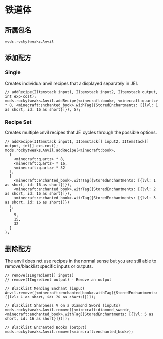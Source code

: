 # 铁道体

## 所属包名

`mods.rockytweaks.Anvil`

## 添加配方

### Single

Creates individual anvil recipes that a displayed separately in JEI.

```zenscript
// addRecipe(IItemstack input1, IItemstack input2, IItemstack output, int exp-cost);
mods.rockytweaks.Anvil.addRecipe(<minecraft:book>, <minecraft:quartz> * 8, <minecraft:enchanted_book>.withTag({StoredEnchantments: [{lvl: 1 as short, id: 16 as short}]}), 5);
```

### Recipe Set

Creates multiple anvil recipes that JEI cycles through the possible options.

```zenscript
// addRecipe(IItemstack input1, IItemstack[] input2, IItemstack[] output, int[] exp-cost);
mods.rockytweaks.Anvil.addRecipe(<minecraft:book>,
  [
    <minecraft:quartz> * 8,
    <minecraft:quartz> * 16,
    <minecraft:quartz> * 32
  ],
  [
    <minecraft:enchanted_book>.withTag({StoredEnchantments: [{lvl: 1 as short, id: 16 as short}]}),
    <minecraft:enchanted_book>.withTag({StoredEnchantments: [{lvl: 2 as short, id: 16 as short}]}),
    <minecraft:enchanted_book>.withTag({StoredEnchantments: [{lvl: 3 as short, id: 16 as short}]})
  ],
  [
    5,
    15,
    32
  ]
);
```

## 删除配方

The anvil does not use recipes in the normal sense but you are still able to remove/blacklist specific inputs or outputs.

```zenscript
// remove(IIngredient[] inputs)
// remove(IIngredient output) - Remove an output

// Blacklist Mending Enchant (input)
Anvil.remove([<minecraft:enchanted_book>.withTag({StoredEnchantments: [{lvl: 1 as short, id: 70 as short}]})]);

// Blacklist Sharpness V on a Diamond Sword (inputs)
mods.rockytweaks.Anvil.remove([<minecraft:diamond_sword>, <minecraft:enchanted_book>.withTag({StoredEnchantments: [{lvl: 5 as short, id: 16 as short}]})]);

// Blacklist Enchanted Books (output)
mods.rockytweaks.Anvil.remove(<minecraft:enchanted_book>);
```
